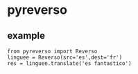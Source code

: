 # pyreverso

## example
```
from pyreverso import Reverso
linguee = Reverso(src='es',dest='fr')
res = linguee.translate('es fantastico')
```
